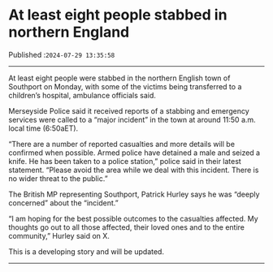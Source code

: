 # At least eight people stabbed in northern England

Published :`2024-07-29 13:35:58`

---

At least eight people were stabbed in the northern English town of Southport on Monday, with some of the victims being transferred to a children’s hospital, ambulance officials said.

Merseyside Police said it received reports of a stabbing and emergency services were called to a “major incident” in the town at around 11:50 a.m. local time (6:50aET).

“There are a number of reported casualties and more details will be confirmed when possible. Armed police have detained a male and seized a knife. He has been taken to a police station,” police said in their latest statement. “Please avoid the area while we deal with this incident. There is no wider threat to the public.”

The British MP representing Southport, Patrick Hurley says he was “deeply concerned” about the “incident.”

“I am hoping for the best possible outcomes to the casualties affected. My thoughts go out to all those affected, their loved ones and to the entire community,” Hurley said on X.

This is a developing story and will be updated.

---

